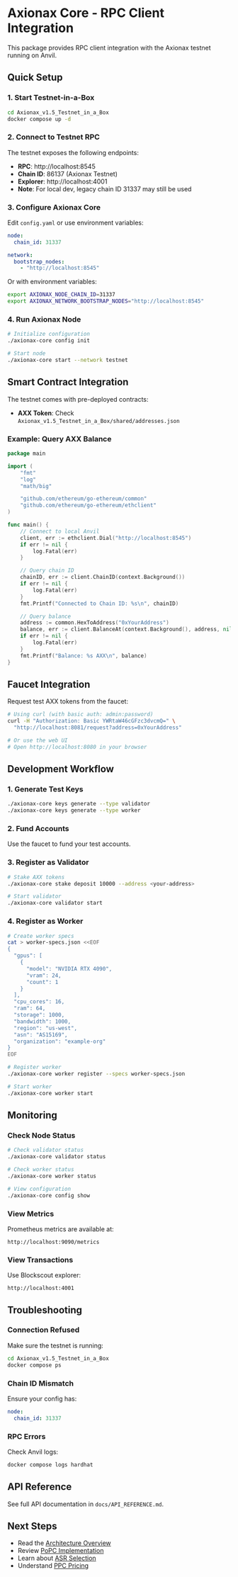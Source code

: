 # Axionax Core - RPC Client Integration

This package provides RPC client integration with the Axionax testnet running on Anvil.

## Quick Setup

### 1. Start Testnet-in-a-Box

```bash
cd Axionax_v1.5_Testnet_in_a_Box
docker compose up -d
```

### 2. Connect to Testnet RPC

The testnet exposes the following endpoints:

- **RPC**: http://localhost:8545
- **Chain ID**: 86137 (Axionax Testnet)
- **Explorer**: http://localhost:4001
- **Note**: For local dev, legacy chain ID 31337 may still be used

### 3. Configure Axionax Core

Edit `config.yaml` or use environment variables:

```yaml
node:
  chain_id: 31337

network:
  bootstrap_nodes:
    - "http://localhost:8545"
```

Or with environment variables:

```bash
export AXIONAX_NODE_CHAIN_ID=31337
export AXIONAX_NETWORK_BOOTSTRAP_NODES="http://localhost:8545"
```

### 4. Run Axionax Node

```bash
# Initialize configuration
./axionax-core config init

# Start node
./axionax-core start --network testnet
```

## Smart Contract Integration

The testnet comes with pre-deployed contracts:

- **AXX Token**: Check `Axionax_v1.5_Testnet_in_a_Box/shared/addresses.json`

### Example: Query AXX Balance

```go
package main

import (
    "fmt"
    "log"
    "math/big"

    "github.com/ethereum/go-ethereum/common"
    "github.com/ethereum/go-ethereum/ethclient"
)

func main() {
    // Connect to local Anvil
    client, err := ethclient.Dial("http://localhost:8545")
    if err != nil {
        log.Fatal(err)
    }

    // Query chain ID
    chainID, err := client.ChainID(context.Background())
    if err != nil {
        log.Fatal(err)
    }
    fmt.Printf("Connected to Chain ID: %s\n", chainID)

    // Query balance
    address := common.HexToAddress("0xYourAddress")
    balance, err := client.BalanceAt(context.Background(), address, nil)
    if err != nil {
        log.Fatal(err)
    }
    fmt.Printf("Balance: %s AXX\n", balance)
}
```

## Faucet Integration

Request test AXX tokens from the faucet:

```bash
# Using curl (with basic auth: admin:password)
curl -H "Authorization: Basic YWRtaW46cGFzc3dvcmQ=" \
  "http://localhost:8081/request?address=0xYourAddress"

# Or use the web UI
# Open http://localhost:8080 in your browser
```

## Development Workflow

### 1. Generate Test Keys

```bash
./axionax-core keys generate --type validator
./axionax-core keys generate --type worker
```

### 2. Fund Accounts

Use the faucet to fund your test accounts.

### 3. Register as Validator

```bash
# Stake AXX tokens
./axionax-core stake deposit 10000 --address <your-address>

# Start validator
./axionax-core validator start
```

### 4. Register as Worker

```bash
# Create worker specs
cat > worker-specs.json <<EOF
{
  "gpus": [
    {
      "model": "NVIDIA RTX 4090",
      "vram": 24,
      "count": 1
    }
  ],
  "cpu_cores": 16,
  "ram": 64,
  "storage": 1000,
  "bandwidth": 1000,
  "region": "us-west",
  "asn": "AS15169",
  "organization": "example-org"
}
EOF

# Register worker
./axionax-core worker register --specs worker-specs.json

# Start worker
./axionax-core worker start
```

## Monitoring

### Check Node Status

```bash
# Check validator status
./axionax-core validator status

# Check worker status
./axionax-core worker status

# View configuration
./axionax-core config show
```

### View Metrics

Prometheus metrics are available at:
```
http://localhost:9090/metrics
```

### View Transactions

Use Blockscout explorer:
```
http://localhost:4001
```

## Troubleshooting

### Connection Refused

Make sure the testnet is running:
```bash
cd Axionax_v1.5_Testnet_in_a_Box
docker compose ps
```

### Chain ID Mismatch

Ensure your config has:
```yaml
node:
  chain_id: 31337
```

### RPC Errors

Check Anvil logs:
```bash
docker compose logs hardhat
```

## API Reference

See full API documentation in `docs/API_REFERENCE.md`.

## Next Steps

- Read the [Architecture Overview](../ARCHITECTURE.md)
- Review [PoPC Implementation](../docs/POPC.md)
- Learn about [ASR Selection](../docs/ASR.md)
- Understand [PPC Pricing](../docs/PPC.md)
